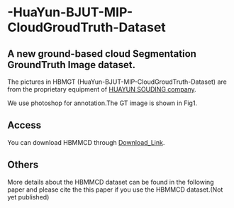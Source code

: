 # -HuaYun-BJUT-MIP-CloudGroudTruth-Dataset
## A new ground-based cloud Segmentation GroundTruth Image dataset.

The pictures in HBMGT (HuaYun-BJUT-MIP-CloudGroudTruth-Dataset) are from the proprietary equipment of [HUAYUN SOUDING company](http://www.hysdqx.com/).

We use photoshop for annotation.The GT image is shown in Fig1.



 ## Access
 You can download HBMMCD through [Download_Link](https://github.com/SadaharuZL/-HuaYun-BJUT-MIP-CloudGroudTruth-Dataset/blob/main/Download_Link).

 ## Others
 More details about the HBMMCD dataset can be found in the following paper and please cite the this paper if you use the HBMMCD dataset.(Not yet published)

